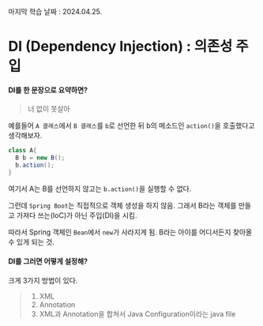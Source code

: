 마지막 학습 날짜 : 2024.04.25.

# DI (Dependency Injection) : 의존성 주입
#### DI를 한 문장으로 요약하면?
> 너 없이 못살아

예를들어 `A 클래스`에서 `B 클래스`를 `b`로 선언한 뒤 b의 메소드인 `action()`을 호출했다고 생각해보자.
``` java
class A{
  B b = new B();
  b.action();
}
```
여기서 A는 B를 선언하지 않고는 `b.action()`을 실행할 수 없다.  

그런데 `Spring Boot`는 직접적으로 객체 생성을 하지 않음.
그래서 B라는 객체를 만들고 가져다 쓰는(IoC)가 아닌 주입(DI)을 시킴.

따라서 Spring 객체인 `Bean`에서 `new`가 사라지게 됨. B라는 아이를 어디서든지 찾아올 수 있게 되는 것.


#### DI를 그러면 어떻게 설정해?
크게 3가지 방법이 있다.

> 1. XML
> 2. Annotation
> 3. XML과 Annotation을 합쳐서 Java Configuration이라는 java file
